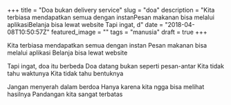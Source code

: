 +++
title = "Doa bukan delivery service"
slug = "doa"
description = "Kita terbiasa mendapatkan semua dengan instanPesan makanan bisa melalui aplikasiBelanja bisa lewat website Tapi ingat, d"
date = "2018-04-08T10:50:57Z"
featured_image = ""
tags = "manusia"
draft = true
+++ 

Kita terbiasa mendapatkan semua dengan instan
Pesan makanan bisa melalui aplikasi
Belanja bisa lewat website

Tapi ingat, doa itu berbeda
Doa datang bukan seperti pesan-antar
Kita tidak tahu waktunya
Kita tidak tahu bentuknya

Jangan menyerah dalam berdoa
Hanya karena kita ngga bisa melihat hasilnya
Pandangan kita sangat terbatas
